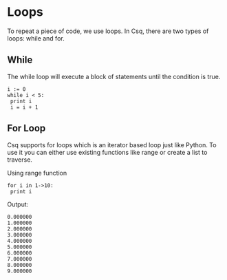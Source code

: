 # Loops

To repeat a piece of code, we use loops. In Csq, there are two types of loops: while and for.

## While

The while loop will execute a block of statements until the condition is true.

```csq
i := 0
while i < 5:
 print i
 i = i + 1
```

## For Loop

Csq supports for loops which is an iterator based loop just like Python.
To use it you can either use existing functions like range or create a list to traverse.

Using range function

```csq
for i in 1->10:
 print i 
```
Output:
```
0.000000
1.000000
2.000000
3.000000
4.000000
5.000000
6.000000
7.000000
8.000000
9.000000
```
